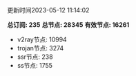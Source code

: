 更新时间2023-05-12 11:14:02

**总订阅: 235**
**总节点: 28345**
**有效节点: 16261**
- v2ray节点: 10994
- trojan节点: 3274
- ssr节点: 238
- ss节点: 1755
